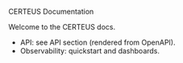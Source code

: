 CERTEUS Documentation

Welcome to the CERTEUS docs.

- API: see API section (rendered from OpenAPI).
- Observability: quickstart and dashboards.

